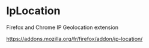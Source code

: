 # IpLocation
Firefox and Chrome IP Geolocation extension

https://addons.mozilla.org/fr/firefox/addon/ip-location/
